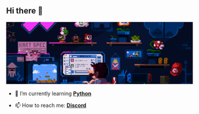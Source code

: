 ## Hi there 👋

![Moelmo](img/Moelmo.gif)
<!--
**Moelmo/Moelmo** is a ✨ _special_ ✨ repository because its `README.md` (this file) appears on your GitHub profile.

Here are some ideas to get you started:

- 🔭 I’m currently working on ...
- 🌱 I’m currently learning ...
- 👯 I’m looking to collaborate on ...
- 🤔 I’m looking for help with ...
- 💬 Ask me about ...
- 📫 How to reach me: ...
- 😄 Pronouns: ...
- ⚡ Fun fact: ...
-->

- 🌱 I’m currently learning [**Python**](https://www.python.org/)

- 📫 How to reach me: [**Discord**](https://discord.com/users/1165534053273976852)